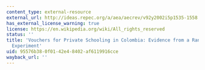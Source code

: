 ```yaml
---
content_type: external-resource
external_url: http://ideas.repec.org/a/aea/aecrev/v92y2002i5p1535-1558.html
has_external_license_warning: true
license: https://en.wikipedia.org/wiki/All_rights_reserved
status: ''
title: 'Vouchers for Private Schooling in Colombia: Evidence from a Randomized Natural
  Experiment'
uid: 95576b38-0f01-42e4-8402-af6119916cce
wayback_url: ''
---
```

